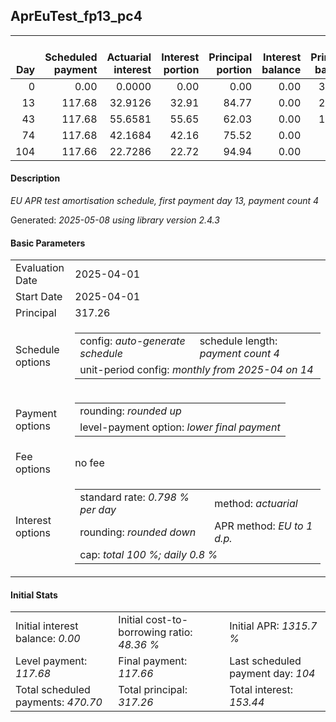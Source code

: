 <h2>AprEuTest_fp13_pc4</h2>
<table>
    <thead style="vertical-align: bottom;">
        <th style="text-align: right;">Day</th>
        <th style="text-align: right;">Scheduled payment</th>
        <th style="text-align: right;">Actuarial interest</th>
        <th style="text-align: right;">Interest portion</th>
        <th style="text-align: right;">Principal portion</th>
        <th style="text-align: right;">Interest balance</th>
        <th style="text-align: right;">Principal balance</th>
        <th style="text-align: right;">Total actuarial interest</th>
        <th style="text-align: right;">Total interest</th>
        <th style="text-align: right;">Total principal</th>
    </thead>
    <tr style="text-align: right;">
        <td class="ci00">0</td>
        <td class="ci01" style="white-space: nowrap;">0.00</td>
        <td class="ci02">0.0000</td>
        <td class="ci03">0.00</td>
        <td class="ci04">0.00</td>
        <td class="ci05">0.00</td>
        <td class="ci06">317.26</td>
        <td class="ci07">0.0000</td>
        <td class="ci08">0.00</td>
        <td class="ci09">0.00</td>
    </tr>
    <tr style="text-align: right;">
        <td class="ci00">13</td>
        <td class="ci01" style="white-space: nowrap;">117.68</td>
        <td class="ci02">32.9126</td>
        <td class="ci03">32.91</td>
        <td class="ci04">84.77</td>
        <td class="ci05">0.00</td>
        <td class="ci06">232.49</td>
        <td class="ci07">32.9126</td>
        <td class="ci08">32.91</td>
        <td class="ci09">84.77</td>
    </tr>
    <tr style="text-align: right;">
        <td class="ci00">43</td>
        <td class="ci01" style="white-space: nowrap;">117.68</td>
        <td class="ci02">55.6581</td>
        <td class="ci03">55.65</td>
        <td class="ci04">62.03</td>
        <td class="ci05">0.00</td>
        <td class="ci06">170.46</td>
        <td class="ci07">88.5707</td>
        <td class="ci08">88.56</td>
        <td class="ci09">146.80</td>
    </tr>
    <tr style="text-align: right;">
        <td class="ci00">74</td>
        <td class="ci01" style="white-space: nowrap;">117.68</td>
        <td class="ci02">42.1684</td>
        <td class="ci03">42.16</td>
        <td class="ci04">75.52</td>
        <td class="ci05">0.00</td>
        <td class="ci06">94.94</td>
        <td class="ci07">130.7391</td>
        <td class="ci08">130.72</td>
        <td class="ci09">222.32</td>
    </tr>
    <tr style="text-align: right;">
        <td class="ci00">104</td>
        <td class="ci01" style="white-space: nowrap;">117.66</td>
        <td class="ci02">22.7286</td>
        <td class="ci03">22.72</td>
        <td class="ci04">94.94</td>
        <td class="ci05">0.00</td>
        <td class="ci06">0.00</td>
        <td class="ci07">153.4677</td>
        <td class="ci08">153.44</td>
        <td class="ci09">317.26</td>
    </tr>
</table>
<h4>Description</h4>
<p><i>EU APR test amortisation schedule, first payment day 13, payment count 4</i></p>
<p>Generated: <i>2025-05-08 using library version 2.4.3</i></p>
<h4>Basic Parameters</h4>
<table>
    <tr>
        <td>Evaluation Date</td>
        <td>2025-04-01</td>
    </tr>
    <tr>
        <td>Start Date</td>
        <td>2025-04-01</td>
    </tr>
    <tr>
        <td>Principal</td>
        <td>317.26</td>
    </tr>
    <tr>
        <td>Schedule options</td>
        <td>
            <table>
                <tr>
                    <td>config: <i>auto-generate schedule</i></td>
                    <td>schedule length: <i><i>payment count</i> 4</i></td>
                </tr>
                <tr>
                    <td colspan="2" style="white-space: nowrap;">unit-period config: <i>monthly from 2025-04 on 14</i></td>
                </tr>
            </table>
        </td>
    </tr>
    <tr>
        <td>Payment options</td>
        <td>
            <table>
                <tr>
                    <td>rounding: <i>rounded up</i></td>
                </tr>
                <tr>
                    <td>level-payment option: <i>lower&nbsp;final&nbsp;payment</i></td>
                </tr>
            </table>
        </td>
    </tr>
    <tr>
        <td>Fee options</td>
        <td>no fee
        </td>
    </tr>
    <tr>
        <td>Interest options</td>
        <td>
            <table>
                <tr>
                    <td>standard rate: <i>0.798 % per day</i></td>
                    <td>method: <i>actuarial</i></td>
                </tr>
                <tr>
                    <td>rounding: <i>rounded down</i></td>
                    <td>APR method: <i>EU to 1 d.p.</i></td>
                </tr>
                <tr>
                    <td colspan="2">cap: <i>total 100 %; daily 0.8 %</td>
                </tr>
            </table>
        </td>
    </tr>
</table>
<h4>Initial Stats</h4>
<table>
    <tr>
        <td>Initial interest balance: <i>0.00</i></td>
        <td>Initial cost-to-borrowing ratio: <i>48.36 %</i></td>
        <td>Initial APR: <i>1315.7 %</i></td>
    </tr>
    <tr>
        <td>Level payment: <i>117.68</i></td>
        <td>Final payment: <i>117.66</i></td>
        <td>Last scheduled payment day: <i>104</i></td>
    </tr>
    <tr>
        <td>Total scheduled payments: <i>470.70</i></td>
        <td>Total principal: <i>317.26</i></td>
        <td>Total interest: <i>153.44</i></td>
    </tr>
</table>